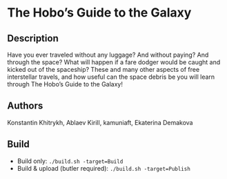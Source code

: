 # The Hobo’s Guide to the Galaxy

## Description

Have you ever traveled without any luggage? And without paying? And through the space? What will happen if a fare dodger would be caught and kicked out of the spaceship?
These and many other aspects of free interstellar travels, and how useful can the space debris be you will learn through The Hobo’s Guide to the Galaxy!

## Authors	

Konstantin Khitrykh, Ablaev Kirill, kamuniaft, Ekaterina Demakova

## Build

- Build only: `./build.sh -target=Build`
- Build & upload (butler required): `./build.sh -target=Publish`
